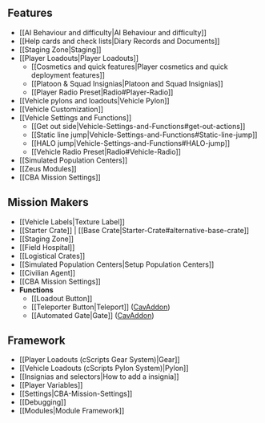 ## Features
* [[AI Behaviour and difficulty|AI Behaviour and difficulty]]
* [[Help cards and check lists|Diary Records and Documents]]
* [[Staging Zone|Staging]]
* [[Player Loadouts|Player Loadouts]]
  * [[Cosmetics and quick features|Player cosmetics and quick deployment features]]
  * [[Platoon & Squad Insignias|Platoon and Squad Insignias]]
  * [[Player Radio Preset|Radio#Player-Radio]]
* [[Vehicle pylons and loadouts|Vehicle Pylon]]
* [[Vehicle Customization]]
* [[Vehicle Settings and Functions]]
  * [[Get out side|Vehicle-Settings-and-Functions#get-out-actions]]
  * [[Static line jump|Vehicle-Settings-and-Functions#Static-line-jump]]
  * [[HALO jump|Vehicle-Settings-and-Functions#HALO-jump]]
  * [[Vehicle Radio Preset|Radio#Vehicle-Radio]]
* [[Simulated Population Centers]]
* [[Zeus Modules]]
* [[CBA Mission Settings]]

## Mission Makers
* [[Vehicle Labels|Texture Label]]
* [[Starter Crate]] | [[Base Crate|Starter-Crate#alternative-base-crate]]
* [[Staging Zone]]
* [[Field Hospital]]
* [[Logistical Crates]]
* [[Simulated Population Centers|Setup Population Centers]]
* [[Civilian Agent]]
* [[CBA Mission Settings]]
* **Functions**
  * [[Loadout Button]]
  * [[Teleporter Button|Teleport]] ([CavAddon](https://github.com/7Cav/7CavAddon/wiki/Teleport/))
  * [[Automated Gate|Gate]] ([CavAddon](https://github.com/7Cav/7CavAddon/wiki/Gate/))

## Framework
* [[Player Loadouts (cScripts Gear System)|Gear]]
* [[Vehicle Loadouts (cScripts Pylon System)|Pylon]]
* [[Insignias and selectors|How to add a insignia]]
* [[Player Variables]]
* [[Settings|CBA-Mission-Settings]]
* [[Debugging]]
* [[Modules|Module Framework]]
